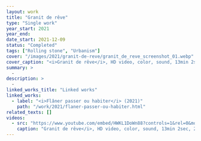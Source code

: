 ```yaml
---
layout: work
title: "Granit de rêve"
type: "Single work"
year_start: 2021
year_end: 
date_start: 2021-12-09
status: "Completed"
tags: ["Rolling stone", "Urbanism"]
cover: "/images/2021/granit-de-reve/granit_de_reve_screenshot_01.webp"
cover_caption: "<i>Granit de rêve</i>, HD video, color, sound, 13min 2sec, 2021."
summary: >
  -
description: >
  -
linked_works_title: "Linked works"   
linked_works:
  - label: "<i>Flâner passer ou habiter</i> (2021)"
    path: "/work/2021/flaner-passer-ou-habiter.html"
related_texts: []
videos:
  - src: "https://www.youtube.com/embed/HWKL1DoWn88?controls=1&rel=0&modestbranding=1&playsinline=1"
    caption: "Granit de rêve</i>, HD video, color, sound, 13min 2sec, 2021."
---
```

